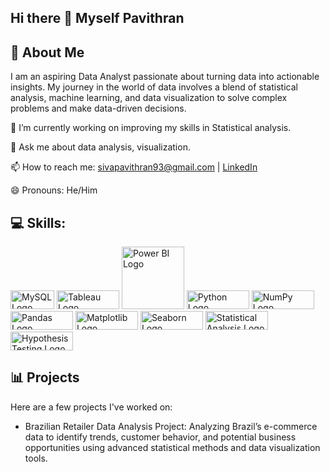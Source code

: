 ## Hi there 👋 Myself Pavithran

## 🌟 About Me

  I am an aspiring Data Analyst passionate about turning data into actionable insights. My journey in the world of data involves a blend of statistical analysis, machine learning, and data visualization to solve complex problems and make data-driven decisions.


🔭 I’m currently working on improving my skills in Statistical analysis.

💬 Ask me about data analysis, visualization.

📫 How to reach me: [sivapavithran93@gmail.com](mailto:sivapavithran93@gmail.com) | [LinkedIn](www.linkedin.com/in/pavithran93)

😄 Pronouns: He/Him

## 💻 Skills:

<div class="logo-container">

  <img src="https://logos-marques.com/wp-content/uploads/2023/09/MySQL-Logo-thmb.png" alt="MySQL Logo" width="70" height="30">

  <img src="https://camo.githubusercontent.com/4ff9a29eb3e9162f995053d237ea62eb0becdd860a31ba8bf3ba2bae222adef5/68747470733a2f2f63646e6c2e74626c7366742e636f6d2f73697465732f64656661756c742f66696c65732f70616765732f7461626c6561756c6f676f5f686967687265732e706e67" alt="Tableau Logo" width="100" height="30">

  <img src="https://www.c5alliance.com/wp-content/uploads/2021/01/power-bi_logo.png" alt="Power BI Logo" width="100">

  <img src="https://www.logo.wine/a/logo/Python_(programming_language)/Python_(programming_language)-Logo.wine.svg" alt="Python Logo" width="100" height="30">

  <img src="https://miro.medium.com/v2/resize:fit:1000/1*gNz0i61yZaX-aQflh1GffQ.png" alt="NumPy Logo" width="100" height = "30">

  <img src="https://i.imgur.com/eCtfX8e.png" alt="Pandas Logo" width="100" height="30">

  <img src="https://camo.githubusercontent.com/3eed28e026e4e0220f99e2f4c8a517fcb3a30a1b944c528efc9533ff7840435f/68747470733a2f2f6d6174706c6f746c69622e6f72672f5f7374617469632f6c6f676f322e737667" alt="Matplotlib Logo" width="100" height="30">

  <img src="https://seaborn.pydata.org/_static/logo-wide-lightbg.svg" alt="Seaborn Logo" width="100" height =" 30 ">

  <img src="https://camo.githubusercontent.com/ff51e61e3bc2c6e14b53e3bb80fa5eff54b756a1af9e90e06776196128703142/68747470733a2f2f696d672e736869656c64732e696f2f62616467652f537461746973746963616c5f416e616c797369732d3030393939393f7374796c653d666f722d7468652d6261646765266c6f676f3d73746174697374696373266c6f676f436f6c6f723d7768697465" alt="Statistical Analysis Logo" width="100" height="30">

  <img src="https://camo.githubusercontent.com/88216f00a86d5a33a30e6d6033ccaf6721472548eee37d42b84ef58b88a291ec/68747470733a2f2f696d672e736869656c64732e696f2f62616467652f4879706f7468657369735f54657374696e672d3030333336363f7374796c653d666f722d7468652d6261646765266c6f676f3d73746174697374696373266c6f676f436f6c6f723d7768697465" alt="Hypothesis Testing Logo" width="100" height="30">

</div>

## 📊 Projects

Here are a few projects I've worked on:

- Brazilian Retailer Data Analysis Project: Analyzing Brazil’s e-commerce data to identify trends, customer behavior, and potential business opportunities using advanced statistical methods and data visualization tools.
